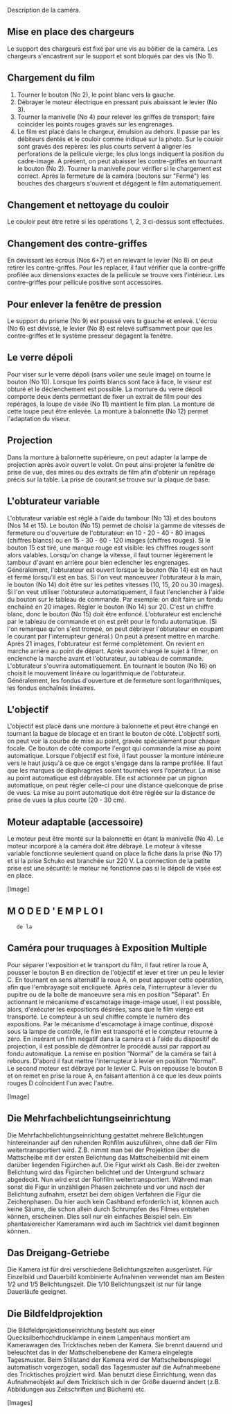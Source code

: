 Description de la caméra.

Mise en place des chargeurs
---------------------------
Le support des chargeurs est fixé par une vis au bôitier de la caméra.
Les chargeurs s'encastrent sur le support et sont bloqués par
des vis (No 1).

Chargement du film
------------------
1. Tourner le bouton (No 2), le point blanc vers la gauche.
2. Débrayer le moteur électrique en pressant puis abaissant le
   levier (No 3).
3. Tourner la manivelle (No 4) pour relever les griffes de transport;
   faire coincider les points rouges gravés sur les engrenages.
4. Le film est placé dans le chargeur, émulsion au dehors. Il
   passe par les débiteurs dentés et le couloir comme indiqué
   sur la photo. Sur le couloir sont gravés des repères: les
   plus courts servent à aligner les perforations de la pellicule
   vierge; les plus longs indiquent la position du cadre-image.
   A présent, on peut abaisser les contre-griffes en tournant le
   bouton (No 2).
   Tourner la manivelle pour vérifier si le chargement est correct.
   Après la fermeture de la caméra (boutons sur "Fermé") les
   bouches des chargeurs s'ouvrent et dégagent le film automatiquement.

Changement et nettoyage du couloir
----------------------------------
Le couloir peut être retiré si les opérations 1, 2, 3 ci-dessus
sont effectuées.

Changement des contre-griffes
-----------------------------
En dévissant les écrous (Nos 6+7) et en relevant le levier (No 8)
on peut retirer les contre-griffes. Pour les replacer, il faut
vérifier que la contre-griffe profilée aux dimensions exactes de
la pellicule se trouve vers l'intérieur. Les contre-griffes pour
pellicule positive sont accessoires.

Pour enlever la fenêtre de pression
-----------------------------------
Le support du prisme (No 9) est poussé vers la gauche et enlevé.
L'écrou (No 6) est dévissé, le levier (No 8) est relevé suffisamment
pour que les contre-griffes et le système presseur dégagent
la fenêtre.

Le verre dépoli
---------------
Pour viser sur le verre dépoli (sans voiler une seule image) on
tourne le bouton (No 10). Lorsque les points blancs sont face à
face, le viseur est obturé et le déclenchement est possible. La
monture du verre dépoli comporte deux dents permettant de fixer
un extrait de film pour des repérages, la loupe de visée (No 11)
maintient le film plan. La monture de cette loupe peut être
enlevée. La monture à baîonnette (No 12) permet l'adaptation du
viseur.

Projection
----------
Dans la monture à baîonnette supérieure, on peut adapter la
lampe de projection après avoir ouvert le volet.
On peut ainsi projeter la fenêtre de prise de vue, des mires ou
des extraits de film afin d'obtenir un repérage précis sur la
table. La prise de courant se trouve sur la plaque de base.

L'obturateur variable
---------------------
L'obturateur variable est réglé à l'aide du tambour (No 13) et
des boutons (Nos 14 et 15).
Le bouton (No 15) permet de choisir la gamme de vitesses de fermeture
ou d'ouverture de l'obturateur:
en 10 - 20 - 40 - 80 images (chiffres blancs) ou
en 15 - 30 - 60 - 120 images (chiffres rouges).
Si le bouton 15 est tiré, une marque rouge est visible: les
chiffres rouges sont alors valables. Lorsqu'on change la vitesse,
il faut tourner légèrement le tambour d'avant en arrière pour
bien eclencher les engrenages.
Généralement, l'obturateur est ouvert lorsque le bouton (No 14)
est en haut et fermé lorsqu'il est en bas. Si l'on veut manoeuvrer
l'obturateur à la main, le bouton (No 14) doit être sur les
petites vitesses (10, 15, 20 ou 30 images).
Si l'on veut utiliser l'obturateur automatiquement, il faut l'enclencher
à l'aide du bouton sur le tableau de commande.
Par exemple: on doit faire un fondu enchaîné en 20 images.
Régler le bouton (No 14) sur 20. C'est un chiffre blanc, donc
le bouton (No 15) doit être enfoncé.
L'obturateur est enclenché par le tableau de commande et on est
prêt pour le fondu automatique. (Si l'on remarque qu'on s'est
trompé, on peut débrayer l'obturateur en coupant le courant par
l'interrupteur général.) On peut à présent mettre en marche.
Après 21 images, l'obturateur est fermé complètement. On revient
en marche arriére au point de départ. Après avoir changé le sujet
à filmer, on enclenche la marche avant et l'obturateur, au tableau
de commande.
L'obturateur s'ouvrira automatiquement. En tournant le bouton (No 16)
on choisit le mouvement linéaire ou logarithmique de l'obturateur.
Généralement, les fondus d'ouverture et de fermeture sont logarithmiques,
les fondus enchaînés linéaires.

L'objectif
----------
L'objectif est placé dans une monture à baîonnette et peut être
changé en tournant la bague de blocage et en tirant le bouton de
côté.
L'objectif sorti, on peut voir la courbe de mise au point, gravée
spécialement pour chaque focale. Ce bouton de côté comporte l'ergot
qui commande la mise au point automatique. Lorsque l'objectif est
fixé, il faut pousser la monture intérieure vers le haut jusqu'à
ce que ce ergot s'engage dans la rampe profilée. Il faut que les
marques de diaphragmes soient tournées vers l'opérateur. La mise au
point automatique est débrayable. Elle est actionnée par un pignon
automatique, on peut régler celle-ci pour une distance quelconque
de prise de vues.
La mise au point automatique doit être réglée sur la distance de
prise de vues la plus courte (20 - 30 cm).

Moteur adaptable (accessoire)
-----------------------------
Le moteur peut être monté sur la baîonnette en ôtant la manivelle
(No 4). Le moteur incorporé à la caméra doit être débrayé.
Le moteur à vitesse variable fonctionne seulement quand on
place la fiche dans la prise (No 17) et si la prise Schuko est
branchée sur 220 V.
La connection de la petite prise est une sécurité: le moteur ne
fonctionne pas si le dépoli de visée est en place.

[Image]

M O D E  D ' E M P L O I
------------------------
       de la
Caméra pour truquages à Exposition Multiple
-------------------------------------------

Pour séparer l'exposition et le transport du film, il faut
retirer la roue A, pousser le bouton B en direction de
l'objectif et lever et tirer un peu le levier C. En tournant
en sens alternatif la roue A, on peut appuyer cette opération,
afin que l'embrayage soit encliqueté. Après cela, l'interrupteur
à levier du pupitre ou de la boîte de manoeuvre sera mis en position
"Séparat".
En actionnant le mécanisme d'escamotage image-image usuel, il est
possible, alors, d'exécuter les expositions désirées, sans que le
film vierge est transporté. Le compteur à un seul chiffre compte
le numéro des expositions. Par le mécanisme d'escamotage à image
continue, disposé sous la lampe de contrôle, le film est transporté
et le compteur retourne à zéro.
En insérant un film négatif dans la caméra et à l'aide du dispositif
de projection, il est possible de démontrer le procédé
aussi par rapport au fondu automatique.
La remise en position "Normal" de la caméra se fait à rebours.
D'abord il faut mettre l'interrupteur à levier en position
"Normal". Le second moteur est débrayé par le levier C.
Puis on repousse le bouton B et on remet en prise la roue A,
en faisant attention à ce que les deux points rouges D
coîncident l'un avec l'autre.

[Image]

Die Mehrfachbelichtungseinrichtung
----------------------------------

Die Mehrfachbelichtungseinrichtung gestattet mehrere Belichtungen
hintereinander auf den ruhenden Rohfilm auszuführen,
ohne daß der Film weitertransportiert wird.
Z.B. nimmt man bei der Projektion über die Mattscheibe mit
der ersten Belichtung das Mattscheibenbild mit einem darüber
liegenden Figürchen auf. Die Figur wirkt als Cash. Bei der
zweiten Belichtung wird das Figürchen belichtet und der Untergrund
schwarz abgedeckt. Nun wird erst der Rohfilm weitertransportiert.
Während man sonst die Figur in unzähligen
Phasen zeichnete und vor und nach der Belichtung aufnahm,
ersetzt bei dem obigen Verfahren die Figur die Zeichenphasen.
Da hier auch kein Cashband erforderlich ist, können auch
keine Säume, die schon allein durch Schrumpfen des Filmes
entstehen können, erscheinen.
Dies soll nur ein einfaches Beispiel sein. Ein phantasiereicher
Kameramann wird auch im Sachtrick viel damit beginnen
können.

Das Dreigang-Getriebe
---------------------

Die Kamera ist für drei verschiedene Belichtungszeiten ausgerüstet.
Für Einzelbild und Dauerbild kombinierte Aufnahmen
verwendet man am Besten 1/2 und 1/5 Belichtungszeit. Die
1/10 Belichtungszeit ist nur für lange Dauerläufe geeignet.

Die Bildfeldprojektion
----------------------

Die Bildfeldprojektionseinrichtung besteht aus einer Quecksilberhochdrucklampe
in einem Lampenhaus montiert am Kamerawagen
des Tricktisches neben der Kamera. Sie brennt dauernd
und beleuchtet das in der Mattscheibenebene der Kamera eingelegte
Tagesmuster. Beim Stillstand der Kamera wird der
Mattscheibenspiegel automatisch vorgezogen, sodaß das Tagesmuster
auf die Aufnahmeebene des Tricktisches projiziert
wird. Man benutzt diese Einrichtung, wenn das Aufnahmeobjekt
auf dem Tricktisch sich in der Größe dauernd ändert (z.B.
Abbildungen aus Zeitschriften und Büchern) etc.

[Images]
